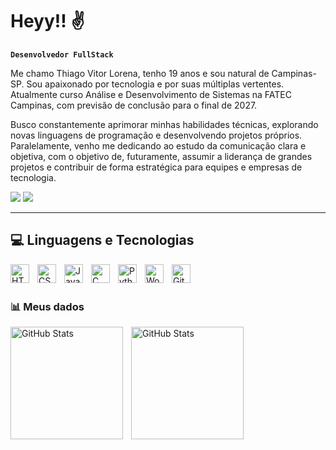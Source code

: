 # Heyy!! ✌️

**`Desenvolvedor FullStack`**

Me chamo Thiago Vitor Lorena, tenho 19 anos e sou natural de Campinas-SP. Sou apaixonado por tecnologia e por suas múltiplas vertentes. Atualmente curso Análise e Desenvolvimento de Sistemas na FATEC Campinas, com previsão de conclusão para o final de 2027.

Busco constantemente aprimorar minhas habilidades técnicas, explorando novas linguagens de programação e desenvolvendo projetos próprios. Paralelamente, venho me dedicando ao estudo da comunicação clara e objetiva, com o objetivo de, futuramente, assumir a liderança de grandes projetos e contribuir de forma estratégica para equipes e empresas de tecnologia.

<div> 
  <a href = "mailto:thiago.vitor.2067@gmail.com"><img src="https://img.shields.io/badge/-Gmail-D14836?style=for-the-badge&logo=gmail&logoColor=white" target="_blank"></a>
  <a href="https://www.linkedin.com/in/thiago-vitor-lorena-2bb668285/" target="_blank"><img src="https://img.shields.io/badge/-LinkedIn-%230077B5?style=for-the-badge&logo=linkedin&logoColor=white" target="_blank"></a> 
  
</div>

---

## 💻 Linguagens e Tecnologias

<img 
    align="left" 
    alt="HTML"
    title="HTML" 
    width="30px" 
    style="padding-right: 10px;" 
    src="https://cdn.jsdelivr.net/gh/devicons/devicon@latest/icons/html5/html5-original.svg" 
/>
<img 
    align="left" 
    alt="CSS" 
    title="CSS"
    width="30px" 
    style="padding-right: 10px;" 
    src="https://cdn.jsdelivr.net/gh/devicons/devicon@latest/icons/css3/css3-original.svg" 
/>
<img 
    align="left" 
    alt="JavaScript" 
    title="JavaScript"
    width="30px" 
    style="padding-right: 10px;" 
    src="https://cdn.jsdelivr.net/gh/devicons/devicon@latest/icons/javascript/javascript-original.svg" 
/>

<img src="https://cdn.jsdelivr.net/gh/devicons/devicon@latest/icons/cplusplus/cplusplus-original.svg" 
align="left" 
alt="C" 
 title="C"
width="30px" 
 style="padding-right: 10px;" 
src="https://cdn.jsdelivr.net/gh/devicons/devicon@latesticons/git/git-original.svg" 
/>
<img 
    align="left" 
    alt="Python" 
    title="Python"
    width="30px" 
    style="padding-right: 10px;" 
    src="https://cdn.jsdelivr.net/gh/devicons/devicon@latest/icons/python/python-original.svg" 
/>

<img 
 align="left" 
alt="WordPress" 
title="WordPress"
width="30px" 
style="padding-right: 10px;" 
src="https://cdn.jsdelivr.net/gh/devicons/devicon@latest/icons/wordpress/wordpress-original.svg" 
/>
<img 
    align="left" 
    alt="Git" 
    title="Git"
    width="30px" 
    style="padding-right: 10px;" 
    src="https://cdn.jsdelivr.net/gh/devicons/devicon@latest/icons/git/git-original.svg" 
/>
          

<br/>
<br/>

### 📊  Meus dados

<p>
  <img 
    align="left" 
    alt="GitHub Stats" 
    height="180" 
    style="padding-right: 10px;" 
    src="https://github-readme-stats.vercel.app/api?username=ThiagoLorena04&show_icons=true&theme=tokyonight&include_all_commits=true&locale=pt-br" 
  />

<img 
      align="left" 
      alt="GitHub Stats" 
      height="180" 
      src="https://github-readme-stats.vercel.app/api/top-langs/?username=ThiagoLorena04&theme=tokyonight&layout=compact&custom_title=Linguagens&langs_count=9" 
  />

</p>
